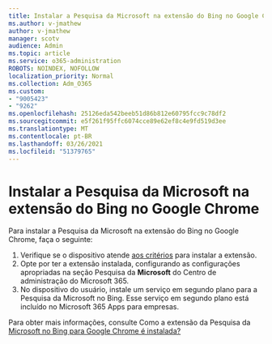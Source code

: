 ```yaml
---
title: Instalar a Pesquisa da Microsoft na extensão do Bing no Google Chrome
ms.author: v-jmathew
author: v-jmathew
manager: scotv
audience: Admin
ms.topic: article
ms.service: o365-administration
ROBOTS: NOINDEX, NOFOLLOW
localization_priority: Normal
ms.collection: Adm_O365
ms.custom:
- "9005423"
- "9262"
ms.openlocfilehash: 25126eda542beeb51d86b812e60795fcc9c78df2
ms.sourcegitcommit: e5f261f95ffc6074cce89e62ef8c4e9fd519d3ee
ms.translationtype: MT
ms.contentlocale: pt-BR
ms.lasthandoff: 03/26/2021
ms.locfileid: "51379765"
---
```

# <a name="install-the-microsoft-search-in-bing-extension-in-google-chrome"></a>Instalar a Pesquisa da Microsoft na extensão do Bing no Google Chrome

Para instalar a Pesquisa da Microsoft na extensão do Bing no Google Chrome, faça o seguinte:

1. Verifique se o dispositivo atende [aos critérios](https://go.microsoft.com/fwlink/?linkid=2152236) para instalar a extensão.
2. Opte por ter a extensão instalada, configurando as configurações apropriadas na seção Pesquisa da **Microsoft** do Centro de administração do Microsoft 365.
3. No dispositivo do usuário, instale um serviço em segundo plano para a Pesquisa da Microsoft no Bing. Esse serviço em segundo plano está incluído no Microsoft 365 Apps para empresas.

Para obter mais informações, consulte Como a extensão da Pesquisa da [Microsoft no Bing para Google Chrome é instalada?](https://go.microsoft.com/fwlink/?linkid=2150992)
